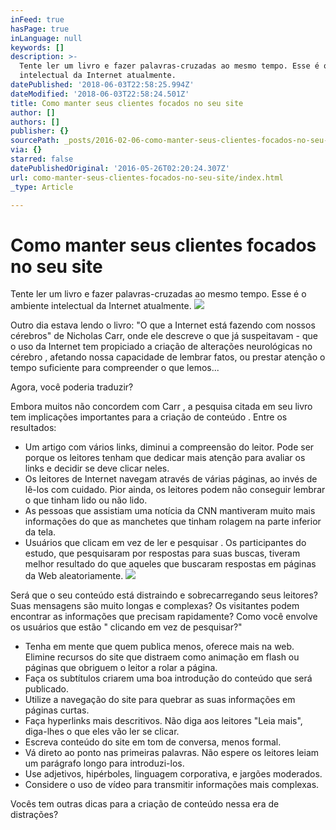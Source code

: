 ```yaml
---
inFeed: true
hasPage: true
inLanguage: null
keywords: []
description: >-
  Tente ler um livro e fazer palavras-cruzadas ao mesmo tempo. Esse é o ambiente
  intelectual da Internet atualmente.
datePublished: '2018-06-03T22:58:25.994Z'
dateModified: '2018-06-03T22:58:24.501Z'
title: Como manter seus clientes focados no seu site
author: []
authors: []
publisher: {}
sourcePath: _posts/2016-02-06-como-manter-seus-clientes-focados-no-seu-site.md
via: {}
starred: false
datePublishedOriginal: '2016-05-26T02:20:24.307Z'
url: como-manter-seus-clientes-focados-no-seu-site/index.html
_type: Article

---
```

# Como manter seus clientes focados no seu site

Tente ler um livro e fazer palavras-cruzadas ao mesmo tempo. Esse é o ambiente intelectual da Internet atualmente.
![](https://the-grid-user-content.s3-us-west-2.amazonaws.com/985b64b2-bb58-48e6-b562-27cda3322c42.png)

Outro dia estava lendo o livro: "O que a Internet está fazendo com nossos cérebros" de Nicholas Carr, onde ele descreve o que já suspeitavam - que o uso da Internet tem propiciado a criação de alterações neurológicas no cérebro , afetando nossa capacidade de lembrar fatos, ou prestar atenção o tempo suficiente para compreender o que lemos...

Agora, você poderia traduzir?

Embora muitos não concordem com Carr , a pesquisa citada em seu livro tem implicações importantes para a criação de conteúdo . Entre os resultados:

* Um artigo com vários links, diminui a compreensão do leitor. Pode ser porque os leitores tenham que dedicar mais atenção para avaliar os links e decidir se deve clicar neles.
* Os leitores de Internet navegam através de várias páginas, ao invés de lê-los com cuidado. Pior ainda, os leitores podem não conseguir lembrar o que tinham lido ou não lido.
* As pessoas que assistiam uma notícia da CNN mantiveram muito mais informações do que as manchetes que tinham rolagem na parte inferior da tela.
* Usuários que clicam em vez de ler e pesquisar . Os participantes do estudo, que pesquisaram por respostas para suas buscas, tiveram melhor resultado do que aqueles que buscaram respostas em páginas da Web aleatoriamente.
![](https://the-grid-user-content.s3-us-west-2.amazonaws.com/d6396c55-2c83-4295-9358-6016b48d6dfd.jpg)

Será que o seu conteúdo está distraindo e sobrecarregando seus leitores? Suas mensagens são muito longas e complexas? Os visitantes podem encontrar as informações que precisam rapidamente? Como você envolve os usuários que estão " clicando em vez de pesquisar?"

* Tenha em mente que quem publica menos, oferece mais na web. Elimine recursos do site que distraem como animação em flash ou páginas que obriguem o leitor a rolar a página.
* Faça os subtítulos criarem uma boa introdução do conteúdo que será publicado.
* Utilize a navegação do site para quebrar as suas informações em páginas curtas.
* Faça hyperlinks mais descritivos. Não diga aos leitores  "Leia mais", diga-lhes o que eles vão ler se clicar.
* Escreva conteúdo do site em tom de conversa, menos formal.
* Vá direto ao ponto nas primeiras palavras. Não espere os leitores leiam um parágrafo longo para introduzi-los.
* Use adjetivos, hipérboles, linguagem corporativa, e jargões moderados.
* Considere o uso de vídeo para transmitir informações mais complexas.

Vocês tem outras dicas para a criação de conteúdo nessa era de distrações?